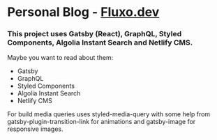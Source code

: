 # Personal Blog - [Fluxo.dev](https://fluxodev.netlify.com/)

### This project uses Gatsby (React), GraphQL, Styled Components, Algolia Instant Search and Netlify CMS.

Maybe you want to read about them:

* Gatsby
* GraphQL
* Styled Components
* Algolia Instant Search
* Netlify CMS

For build media queries uses styled-media-query with some help from gatsby-plugin-transition-link for animations and gatsby-image for responsive images.




